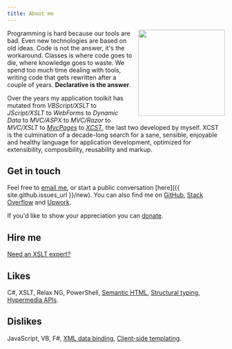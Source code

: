 ```yaml
---
title: About me
---
```


<img src="{{ site.github.owner_gravatar_url }}" style="clear: right; float: right; margin-bottom: 1em; margin-left: 1em;" width="200" height="200"/>

Programming is hard because our tools are bad. Even new technologies are based on old ideas. Code is not the answer, it's the workaround. Classes is where code goes to die, where knowledge goes to waste. We spend too much time dealing with tools, writing code that gets rewritten after a couple of years. **Declarative is the answer**.

Over the years my application toolkit has mutated from *VBScript/XSLT* to *JScript/XSLT* to *WebForms* to *Dynamic Data* to *MVC/ASPX* to *MVC/Razor* to *MVC/XSLT* to *[MvcPages](https://github.com/maxtoroq/MvcPages)* to *[XCST](/XCST/)*, the last two developed by myself. XCST is the culmination of a decade-long search for a sane, sensible, enjoyable and healthy language for application development, optimized for extensibility, composibility, reusability and markup.

Get in touch
------------
Feel free to [email me](mailto:maxtoroq@gmail.com), or start a public conversation [here]({{ site.github.issues_url }}/new). You can also find me on [GitHub](https://github.com/maxtoroq), [Stack Overflow](http://stackoverflow.com/users/39923) and [Upwork](https://www.upwork.com/freelancers/~013968c95eab35c636).

If you'd like to show your appreciation you can [donate](donate.html).

Hire me
-------
[Need an XSLT expert?](/p/XSLT-Expert-for-hire.html)

Likes
-----
C#, XSLT, Relax NG, PowerShell, [Semantic HTML](https://en.wikipedia.org/wiki/Semantic_HTML), [Structural typing](https://en.wikipedia.org/wiki/Structural_type_system), [Hypermedia APIs](https://en.wikipedia.org/wiki/Hypermedia_as_the_Engine_of_Application_State).

Dislikes
--------
JavaScript, VB, F#, [XML data binding](https://en.wikipedia.org/wiki/XML_data_binding), [Client-side templating](https://www.quirksmode.org/blog/archives/2015/01/angular_and_tem.html#link1).
